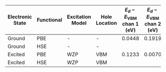 | Electronic State | Functional | Excitation Model | Hole Location | $E_d  - E_{\text{VBM}}$ chan 1 (eV) | $E_d  - E_{\text{VBM}}$ chan 2 (eV) |
| --- | --- | --- | --- | --- | --- |
| Ground | PBE | - | - | 0.0448 | 0.1919 |
| Ground | HSE | - | - |  | |
| Excited | PBE | WZP | VBM | 0.1233 | 0.0070 |
| Excited | HSE | WZP | VBM | 
